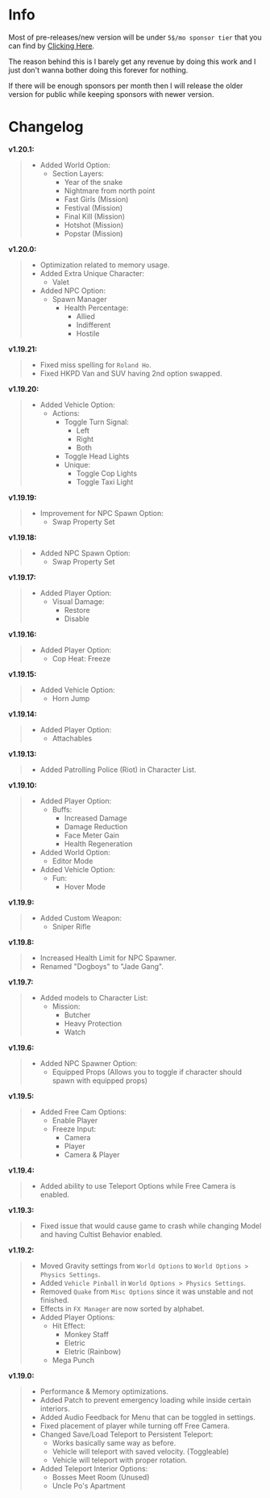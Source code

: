 # Info
Most of pre-releases/new version will be under `5$/mo sponsor tier` that you can find by [Clicking Here](https://github.com/sponsors/sneakyevil). 

The reason behind this is I barely get any revenue by doing this work and I just don't wanna bother doing this forever for nothing. 

If there will be enough sponsors per month then I will release the older version for public while keeping sponsors with newer version.

# Changelog

__v1.20.1:__
> - Added World Option:
>     - Section Layers:
>         - Year of the snake
>         - Nightmare from north point
>         - Fast Girls (Mission)
>         - Festival (Mission)
>         - Final Kill (Mission)
>         - Hotshot (Mission)
>         - Popstar (Mission)

__v1.20.0:__
> - Optimization related to memory usage.
> - Added Extra Unique Character:
>     - Valet
> - Added NPC Option:
>     - Spawn Manager
>         -  Health Percentage:
>             - Allied
>             - Indifferent
>             - Hostile

__v1.19.21:__
> - Fixed miss spelling for `Roland Ho`.
> - Fixed HKPD Van and SUV having 2nd option swapped.

__v1.19.20:__
> - Added Vehicle Option:
>     - Actions:
>         - Toggle Turn Signal:
>             - Left
>             - Right
>             - Both
>         - Toggle Head Lights
>         - Unique:
>             - Toggle Cop Lights
>             - Toggle Taxi Light

__v1.19.19:__
> - Improvement for NPC Spawn Option:
>     - Swap Property Set

__v1.19.18:__
> - Added NPC Spawn Option:
>     - Swap Property Set 

__v1.19.17:__
> - Added Player Option:
>     - Visual Damage:
>         - Restore
>         - Disable  

__v1.19.16:__
> - Added Player Option:
>      - Cop Heat: Freeze

__v1.19.15:__
> - Added Vehicle Option:
>     - Horn Jump 

__v1.19.14:__
> - Added Player Option:
>     - Attachables

__v1.19.13:__
> - Added Patrolling Police (Riot) in Character List.

__v1.19.10:__
> - Added Player Option:
>     - Buffs:
>         - Increased Damage
>         - Damage Reduction
>         - Face Meter Gain
>         - Health Regeneration
> - Added World Option:
>     - Editor Mode
> - Added Vehicle Option:
>     - Fun:
>         - Hover Mode

__v1.19.9:__
> - Added Custom Weapon:
>     - Sniper Rifle

__v1.19.8:__
> - Increased Health Limit for NPC Spawner.
> - Renamed "Dogboys" to "Jade Gang".

__v1.19.7:__
> - Added models to Character List:
>     - Mission:
>         - Butcher
>         - Heavy Protection
>         - Watch

__v1.19.6:__
> - Added NPC Spawner Option:
>     - Equipped Props (Allows you to toggle if character should spawn with equipped props)

__v1.19.5:__
> - Added Free Cam Options:
>     - Enable Player
>     - Freeze Input:
>         - Camera
>         - Player
>         - Camera & Player

__v1.19.4:__
> - Added ability to use Teleport Options while Free Camera is enabled.

__v1.19.3:__
> - Fixed issue that would cause game to crash while changing Model and having Cultist Behavior enabled.

__v1.19.2:__
> - Moved Gravity settings from `World Options` to `World Options > Physics Settings`.
> - Added `Vehicle Pinball` in `World Options > Physics Settings`.
> - Removed `Quake` from `Misc Options` since it was unstable and not finished.
> - Effects in `FX Manager` are now sorted by alphabet.
> - Added Player Options:
>     - Hit Effect:
>         - Monkey Staff
>         - Eletric
>         - Eletric (Rainbow)
>     - Mega Punch

__v1.19.0:__
> - Performance & Memory optimizations.
> - Added Patch to prevent emergency loading while inside certain interiors.
> - Added Audio Feedback for Menu that can be toggled in settings.
> - Fixed placement of player while turning off Free Camera.
> - Changed Save/Load Teleport to Persistent Teleport:
>     - Works basically same way as before.
>     - Vehicle will teleport with saved velocity. (Toggleable)
>     - Vehicle will teleport with proper rotation.
> - Added Teleport Interior Options:
>     - Bosses Meet Room (Unused)
>     - Uncle Po's Apartment
